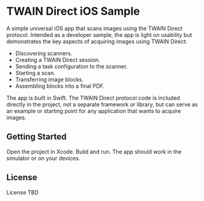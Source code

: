 # TWAIN Direct iOS Sample

A simple universal iOS app that scans images using the TWAIN Direct protocol. Intended as a developer sample, the app is light on usability but demonstrates the key aspects of acquiring images using TWAIN Direct:

* Discovering scanners.
* Creating a TWAIN Direct session.
* Sending a task configuration to the scanner.
* Starting a scan.
* Transferring image blocks.
* Assembling blocks into a final PDF.

The app is built in Swift. The TWAIN Direct protocol code is included directly in the project, not a separate framework or library, but can serve as an example or starting point for any application that wants to acquire images.

## Getting Started
Open the project in Xcode.  Build and run.  The app should work in the simulator or on your devices.

## License
License TBD

